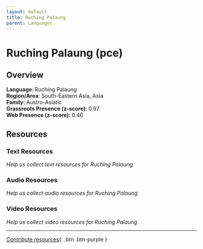 ```yaml
---
layout: default
title: Ruching Palaung
parent: Languages
---
```


# Ruching Palaung (pce)

## Overview

**Language**: Ruching Palaung  
**Region/Area**: South-Eastern Asia, Asia  
**Family**: Austro-Asiatic  
**Grassroots Presence (z-score)**: 0.97  
**Web Presence (z-score)**: 0.46  

## Resources

### Text Resources
*Help us collect text resources for Ruching Palaung*

### Audio Resources
*Help us collect audio resources for Ruching Palaung*

### Video Resources
*Help us collect video resources for Ruching Palaung*

---

[Contribute resources](https://forms.office.com/e/1SfLJx3u1r){: .btn .btn-purple }
